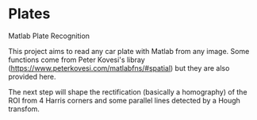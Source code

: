 # Plates
Matlab Plate Recognition

This project aims to read any car plate with Matlab from any image. Some functions come from Peter
Kovesi's libray (https://www.peterkovesi.com/matlabfns/#spatial) but they are also provided here.

The next step will shape the rectification (basically a homography) of the ROI from 4 Harris corners
and some parallel lines detected by a Hough transfom.

